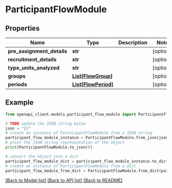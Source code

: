 # ParticipantFlowModule


## Properties

Name | Type | Description | Notes
------------ | ------------- | ------------- | -------------
**pre_assignment_details** | **str** |  | [optional] 
**recruitment_details** | **str** |  | [optional] 
**type_units_analyzed** | **str** |  | [optional] 
**groups** | [**List[FlowGroup]**](FlowGroup.md) |  | [optional] 
**periods** | [**List[FlowPeriod]**](FlowPeriod.md) |  | [optional] 

## Example

```python
from openapi_client.models.participant_flow_module import ParticipantFlowModule

# TODO update the JSON string below
json = "{}"
# create an instance of ParticipantFlowModule from a JSON string
participant_flow_module_instance = ParticipantFlowModule.from_json(json)
# print the JSON string representation of the object
print(ParticipantFlowModule.to_json())

# convert the object into a dict
participant_flow_module_dict = participant_flow_module_instance.to_dict()
# create an instance of ParticipantFlowModule from a dict
participant_flow_module_from_dict = ParticipantFlowModule.from_dict(participant_flow_module_dict)
```
[[Back to Model list]](../README.md#documentation-for-models) [[Back to API list]](../README.md#documentation-for-api-endpoints) [[Back to README]](../README.md)


